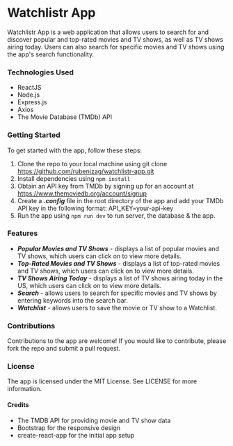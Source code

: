 # Watchlistr App

Watchlistr App is a web application that allows users to search for and discover popular and top-rated movies and TV shows, as well as TV shows airing today. Users can also search for specific movies and TV shows using the app's search functionality.

### Technologies Used
* ReactJS
* Node.js
* Express.js
* Axios
* The Movie Database (TMDb) API

### Getting Started

To get started with the app, follow these steps:

1. Clone the repo to your local machine using git clone https://github.com/rubenizag/watchlistr-app.git
2. Install dependencies using ```npm install```
3. Obtain an API key from TMDb by signing up for an account at https://www.themoviedb.org/account/signup
4. Create a ***.config*** file in the root directory of the app and add your TMDb API key in the following format: API_KEY=your-api-key
5. Run the app using ```npm run dev``` to run server, the database & the app.


### Features

* ***Popular Movies and TV Shows*** - displays a list of popular movies and TV shows, which users can click on to view more details.
* ***Top-Rated Movies and TV Shows*** - displays a list of top-rated movies and TV shows, which users can click on to view more details.
* ***TV Shows Airing Today*** - displays a list of TV shows airing today in the US, which users can click on to view more details.
* ***Search*** - allows users to search for specific movies and TV shows by entering keywords into the search bar.
* ***Watchlist*** - allows users to save the movie or TV show to a Watchlist.

### Contributions

Contributions to the app are welcome! If you would like to contribute, please fork the repo and submit a pull request.

### License

The app is licensed under the MIT License. See LICENSE for more information.

#### Credits

* The TMDB API for providing movie and TV show data
* Bootstrap for the responsive design
* create-react-app for the initial app setup
